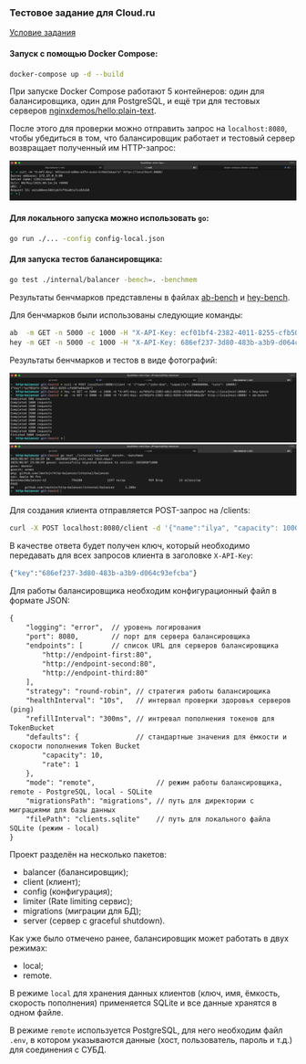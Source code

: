 ### Тестовое задание для Cloud.ru

[Условие задания](https://github.com/Go-Cloud-Camp/test-assignment)

#### Запуск с помощью Docker Compose:

```sh 
docker-compose up -d --build
```

При запуске Docker Compose работают 5 контейнеров: один для балансировщика, один для PostgreSQL, и ещё три для тестовых серверов [nginxdemos/hello:plain-text](https://hub.docker.com/r/nginxdemos/hello/).

После этого для проверки можно отправить запрос на `localhost:8080`, чтобы убедиться в том, что балансировщик работает и тестовый сервер возвращает полученный им HTTP-запрос:

![Фото](/images/image3.png)

#### Для локального запуска можно использовать `go`:

```sh 
go run ./... -config config-local.json
```

#### Для запуска тестов балансировщика:

```sh 
go test ./internal/balancer -bench=. -benchmem
```

Результаты бенчмарков представлены в файлах [ab-bench](/ab-bench) и [hey-bench](/hey-bench).

Для бенчмарков были использованы следующие команды:

```sh
ab  -m GET -n 5000 -c 1000 -H "X-API-Key: ecf01bf4-2382-4011-8255-cfb507e0da2b" http://localhost:8080/ > ab-bench
hey -m GET -n 5000 -c 1000 -H "X-API-Key: 686ef237-3d80-483b-a3b9-d064c93efcba" http://localhost:8080/ > hey-bench
```

Результаты бенчмарков и тестов в виде фотографий:

![1](/images/image1.png)
![2](/images/image2.jpeg)

Для создания клиента отправляется POST-запрос на /clients:

```sh
curl -X POST localhost:8080/client -d '{"name":"ilya", "capacity": 1000, "rate": 10}'
```

В качестве ответа будет получен ключ, который необходимо передавать для всех запросов клиента в заголовке `X-API-Key`:

```sh
{"key":"686ef237-3d80-483b-a3b9-d064c93efcba"}
```

Для работы балансировщика необходим конфигурационный файл в формате JSON:

```
{  
    "logging": "error",  // уровень логирования
    "port": 8080,        // порт для сервера балансировщика
    "endpoints": [       // список URL для серверов балансировщика
        "http://endpoint-first:80",
        "http://endpoint-second:80",
        "http://endpoint-third:80"
    ],
    "strategy": "round-robin", // стратегия работы балансирощика
    "healthInterval": "10s",   // интервал проверки здоровья серверов (ping)
    "refillInterval": "300ms", // интревал пополнения токенов для TokenBucket
    "defaults": {              // стандартные значения для ёмкости и скорости пополнения Token Bucket
        "capacity": 10,
        "rate": 1
    },
    "mode": "remote",               // режим работы балансировщика, remote - PostgreSQL, local - SQLite
    "migrationsPath": "migrations", // путь для директории с миграциями для базы данных
    "filePath": "clients.sqlite"    // путь для локального файла SQLite (режим - local)
}
```

Проект разделён на несколько пакетов:

- balancer (балансировщик);
- client (клиент);
- config (конфигурация);
- limiter (Rate limiting сервис);
- migrations (миграции для БД);
- server (сервер с graceful shutdown).

Как уже было отмечено ранее, балансировщик может работать в двух режимах:
- local;
- remote.

В режиме `local` для хранения данных клиентов (ключ, имя, ёмкость, скорость пополнения) применяется SQLite и все данные хранятся в одном файле. 

В режиме `remote` используется PostgreSQL, для него необходим файл `.env`, в котором указываются данные (хост, пользователь, пароль и т.д.) для соединения с СУБД.
